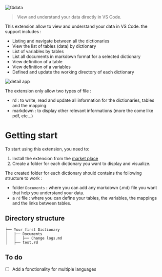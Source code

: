 ![f4data](https://img.shields.io/badge/f4data-0.2.1-blue)

> View and understand your data directly in VS Code.

This extension allow to view and understand your data in VS Code. the support includes :
- Listing and navigate between all the dictionaries
- View the list of tables (data) by dictionary
- List of variables by tables
- List all documents in markdown format for a selected dictionary
- View definition of a table
- View definition of a variables
- Defined and update the working directory of each dictionary

![detail app](https://res.cloudinary.com/lokalistic/image/upload/v1725221577/vscode_ext/enregistrementapp2_sgx4hx.gif)

The extension only allow two types of file :

- rd : to write, read and update all information for the dictionaries, tables and the mapping
- markdown : to display other relevant informations (more the come like pdf, etc...)

# Getting start

To start using this extension, you need to:

1. Install the extension from the [market place](https://marketplace.visualstudio.com/items?itemName=yves0003.f4data)
2. Create a folder for each dictionary you want to display and visualize.

The created folder for each dictionary should contains the following structure to work :

- folder `Documents` : where you can add any markdown (.md) file you want that help you understand your data.
- a `rd` file : where you can define your tables, the variables, the mappings and the links between tables.

## Directory structure

```
├── Your first Dictionary
│   ├── Documents
│   │   ├── Change logs.md
│   ├── test.rd

```

## To do

- [ ] Add a fonctionality for multiple languages
